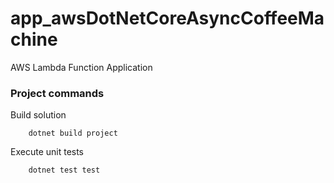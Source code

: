 # app_awsDotNetCoreAsyncCoffeeMachine
AWS Lambda Function Application

### Project commands ###

Build solution
```
    dotnet build project
```

Execute unit tests
```
    dotnet test test
```
